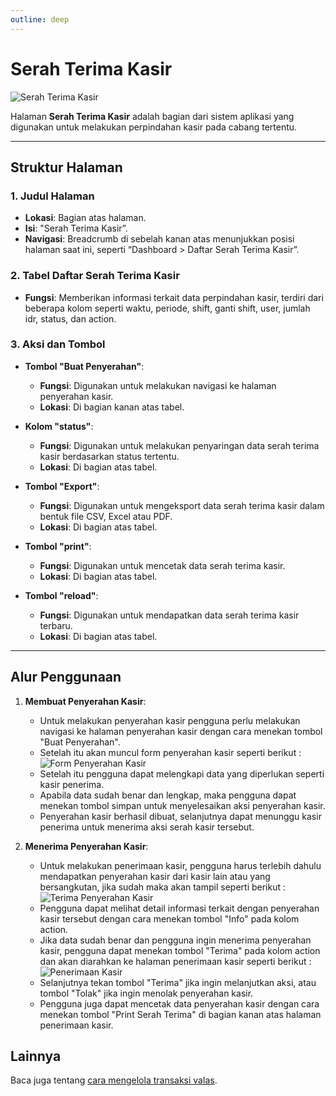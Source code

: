 ```yaml
---
outline: deep
---
```


# Serah Terima Kasir

![Serah Terima Kasir](/serah-terima-kasir.png)

Halaman **Serah Terima Kasir** adalah bagian dari sistem aplikasi yang digunakan untuk melakukan perpindahan kasir pada cabang tertentu.

---

## Struktur Halaman

### 1. **Judul Halaman**

- **Lokasi**: Bagian atas halaman.
- **Isi**: "Serah Terima Kasir”.
- **Navigasi**: Breadcrumb di sebelah kanan atas menunjukkan posisi halaman saat ini, seperti “Dashboard > Daftar Serah Terima Kasir”.

### 2. **Tabel Daftar Serah Terima Kasir**

- **Fungsi**: Memberikan informasi terkait data perpindahan kasir, terdiri dari beberapa kolom seperti waktu, periode, shift, ganti shift, user, jumlah idr, status, dan action.

### 3. **Aksi dan Tombol**

- **Tombol "Buat Penyerahan"**:

  - **Fungsi**: Digunakan untuk melakukan navigasi ke halaman penyerahan kasir.
  - **Lokasi**: Di bagian kanan atas tabel.

- **Kolom "status"**:

  - **Fungsi**: Digunakan untuk melakukan penyaringan data serah terima kasir berdasarkan status tertentu.
  - **Lokasi**: Di bagian atas tabel.

- **Tombol "Export"**:

  - **Fungsi**: Digunakan untuk mengeksport data serah terima kasir dalam bentuk file CSV, Excel atau PDF.
  - **Lokasi**: Di bagian atas tabel.

- **Tombol "print"**:

  - **Fungsi**: Digunakan untuk mencetak data serah terima kasir.
  - **Lokasi**: Di bagian atas tabel.

- **Tombol "reload"**:

  - **Fungsi**: Digunakan untuk mendapatkan data serah terima kasir terbaru.
  - **Lokasi**: Di bagian atas tabel.

---

## Alur Penggunaan

1. **Membuat Penyerahan Kasir**:

   - Untuk melakukan penyerahan kasir pengguna perlu melakukan navigasi ke halaman penyerahan kasir dengan cara menekan tombol "Buat Penyerahan".
   - Setelah itu akan muncul form penyerahan kasir seperti berikut :
     ![Form Penyerahan Kasir](/penyerahan-kasir.png)
   - Setelah itu pengguna dapat melengkapi data yang diperlukan seperti kasir penerima.
   - Apabila data sudah benar dan lengkap, maka pengguna dapat menekan tombol simpan untuk menyelesaikan aksi penyerahan kasir.
   - Penyerahan kasir berhasil dibuat, selanjutnya dapat menunggu kasir penerima untuk menerima aksi serah kasir tersebut.

2. **Menerima Penyerahan Kasir**:
   - Untuk melakukan penerimaan kasir, pengguna harus terlebih dahulu mendapatkan penyerahan kasir dari kasir lain atau yang bersangkutan, jika sudah maka akan tampil seperti berikut :
     ![Terima Penyerahan Kasir](/terima-penyerahan-kasir.png)
   - Pengguna dapat melihat detail informasi terkait dengan penyerahan kasir tersebut dengan cara menekan tombol "Info" pada kolom action.
   - Jika data sudah benar dan pengguna ingin menerima penyerahan kasir, pengguna dapat menekan tombol "Terima" pada kolom action dan akan diarahkan ke halaman penerimaan kasir seperti berikut :
     ![Penerimaan Kasir](/penerimaan-kasir.png)
   - Selanjutnya tekan tombol "Terima" jika ingin melanjutkan aksi, atau tombol "Tolak" jika ingin menolak penyerahan kasir.
   - Pengguna juga dapat mencetak data penyerahan kasir dengan cara menekan tombol "Print Serah Terima" di bagian kanan atas halaman penerimaan kasir.

## Lainnya

Baca juga tentang [cara mengelola transaksi valas](/transaksi/daftar-valas).
